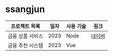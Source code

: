 # ssangjun
 
프로젝트 목록 | 일자 | 사용 기술 | 링크
--------------|-------|---------|--
금융 상품 서비스 | 2023 | Node | [네이버](naver.com)
금융 추천 시스템 | 2023 | Vue
